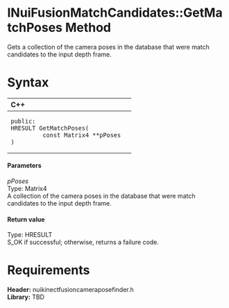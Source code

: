 INuiFusionMatchCandidates::GetMatchPoses Method  
===============================================  

Gets a collection of the camera poses in the database that were match candidates to the input depth frame. <span id="syntaxSection"></span>

Syntax  
======  

<table>
<colgroup>
<col width="100%" />
</colgroup>
<thead>
<tr class="header">
<th align="left">C++</th>
</tr>
</thead>
<tbody>
<tr class="odd">
<td align="left"><pre><code>public:  
HRESULT GetMatchPoses(  
         const Matrix4 **pPoses  
)</code></pre></td>
</tr>
</tbody>
</table>

<span id="ID4EG"></span>
#### Parameters  

*pPoses*    
Type: Matrix4  
A collection of the camera poses in the database that were match candidates to the input depth frame.  

<span id="ID4EP"></span>
#### Return value  

Type: HRESULT  
S\_OK if successful; otherwise, returns a failure code.  

<span id="requirements"></span>

Requirements  
============  

**Header:** nuikinectfusioncameraposefinder.h  
**Library:** TBD  



<!--Please do not edit the data in the comment block below.-->
<!--
TOCTitle : GetMatchPoses Method
RLTitle : INuiFusionMatchCandidates::GetMatchPoses Method
KeywordK : GetMatchPoses method
KeywordK : INuiFusionMatchCandidates::GetMatchPoses method
KeywordF : INuiFusionMatchCandidates::GetMatchPoses
KeywordF : GetMatchPoses
KeywordF : Microsoft.Kinect.nuikinectfusioncameraposefinder.INuiFusionMatchCandidates.GetMatchPoses(Matrix4)
KeywordA : M:Microsoft.Kinect.nuikinectfusioncameraposefinder.INuiFusionMatchCandidates.GetMatchPoses(Matrix4)
AssetID : M:Microsoft.Kinect.nuikinectfusioncameraposefinder.INuiFusionMatchCandidates.GetMatchPoses(Matrix4)
Locale : en-us
CommunityContent : 1
APIType : Managed
APILocation : 
APIName : Microsoft.Kinect.nuikinectfusioncameraposefinder.INuiFusionMatchCandidates::GetMatchPoses
TargetOS : Windows
TopicType : kbSyntax
DevLang : C++
DocSet : K4Wv2
ProjType : K4Wv2Proj
Technology : Kinect for Windows
Product : Kinect for Windows SDK v2
productversion : 20
-->
